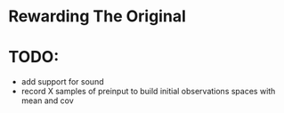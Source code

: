 # Rewarding The Original

# TODO:
- add support for sound
- record X samples of preinput to build initial observations spaces with mean and cov
